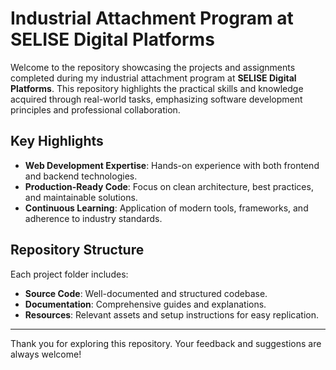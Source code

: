 # Industrial Attachment Program at SELISE Digital Platforms

Welcome to the repository showcasing the projects and assignments completed during my industrial attachment program at **SELISE Digital Platforms**. This repository highlights the practical skills and knowledge acquired through real-world tasks, emphasizing software development principles and professional collaboration.

## Key Highlights

- **Web Development Expertise**: Hands-on experience with both frontend and backend technologies.
- **Production-Ready Code**: Focus on clean architecture, best practices, and maintainable solutions.
- **Continuous Learning**: Application of modern tools, frameworks, and adherence to industry standards.

## Repository Structure

Each project folder includes:

- **Source Code**: Well-documented and structured codebase.
- **Documentation**: Comprehensive guides and explanations.
- **Resources**: Relevant assets and setup instructions for easy replication.

---

Thank you for exploring this repository. Your feedback and suggestions are always welcome!
